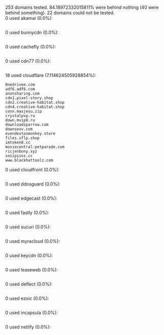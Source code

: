 253 domains tested. 84.18972332015811% were behind nothing (40 were behind something). 22 domains could not be tested.<br>
0 used akamai (0.0%):
```

```

0 used bunnycdn (0.0%):
```

```

0 used cachefly (0.0%):
```

```

0 used cdn77 (0.0%):
```

```

18 used cloudflare (7.114624505928854%):
```
0nedrivee.com
adf6.adf6.com
anonsharing.com
cdn1.pixel-story.shop
cdn2.creative-habitat.shop
cdn4.creative-habitat.shop
conn.masjesu.zip
crystalpvp.ru
down.mvip8.ru
downloadsparrow.com
downsexv.com
evendextoxmonkey.store
files.sflp.shop
imtoken8.cc
moviecentral-petparade.com
ricjenbony.xyz
sosipisos.cc
www.blackhattoolz.com
```

0 used cloudfront (0.0%):
```

```

0 used ddosguard (0.0%):
```

```

0 used edgecast (0.0%):
```

```

0 used fastly (0.0%):
```

```

0 used sucuri (0.0%):
```

```

0 used myracloud (0.0%):
```

```

0 used keycdn (0.0%):
```

```

0 used leaseweb (0.0%):
```

```

0 used deflect (0.0%):
```

```

0 used ezoic (0.0%):
```

```

0 used incapsula (0.0%):
```

```

0 used netlify (0.0%):
```

```
